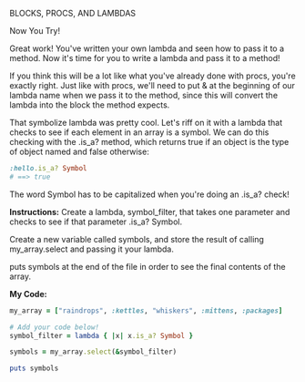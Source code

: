 BLOCKS, PROCS, AND LAMBDAS

Now You Try!

Great work! You've written your own lambda and seen how to pass it to a method. Now it's time for you to write a lambda and pass it to a method!

If you think this will be a lot like what you've already done with procs, you're exactly right. Just like with procs, we'll need to put & at the beginning of our lambda name when we pass it to the method, since this will convert the lambda into the block the method expects.

That symbolize lambda was pretty cool. Let's riff on it with a lambda that checks to see if each element in an array is a symbol. We can do this checking with the .is_a? method, which returns true if an object is the type of object named and false otherwise:
```ruby
:hello.is_a? Symbol
# ==> true
```
The word Symbol has to be capitalized when you're doing an .is_a? check!

**Instructions:**
Create a lambda, symbol_filter, that takes one parameter and checks to see if that parameter .is_a? Symbol.

Create a new variable called symbols, and store the result of calling my_array.select and passing it your lambda.

puts symbols at the end of the file in order to see the final contents of the array.

**My Code:**
```ruby
my_array = ["raindrops", :kettles, "whiskers", :mittens, :packages]

# Add your code below!
symbol_filter = lambda { |x| x.is_a? Symbol }

symbols = my_array.select(&symbol_filter)

puts symbols
```
